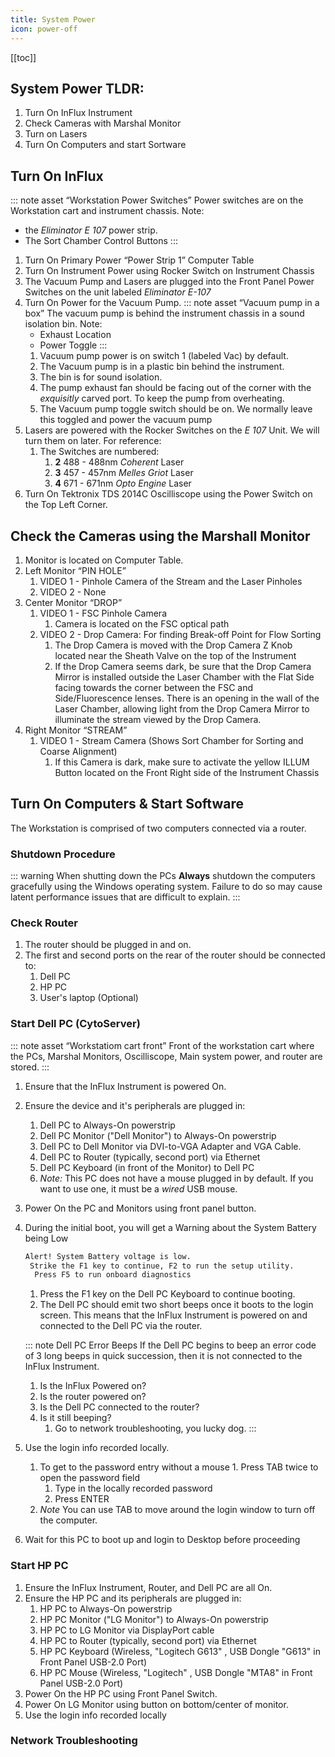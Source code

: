```yaml
---
title: System Power
icon: power-off
---
```







[[toc]]

## System Power TLDR:

1. Turn On InFlux Instrument
2. Check Cameras with Marshal Monitor
3. Turn on Lasers
4. Turn On Computers and start Sortware

## Turn On InFlux

::: note asset “Workstation Power Switches”
Power switches are on the Workstation cart and instrument chassis. Note:
-   the *Eliminator E 107* power strip.
-   The Sort Chamber Control Buttons 
:::

1. Turn On Primary Power “Power Strip 1” Computer Table
2. Turn On Instrument Power using Rocker Switch on Instrument Chassis
3. The Vacuum Pump and Lasers are plugged into the Front Panel Power Switches on the unit labeled *Eliminator E-107*
3. Turn On Power for the Vacuum Pump.
    ::: note asset “Vacuum pump in a box”
    The vacuum pump is behind the instrument chassis in a sound isolation bin. Note:
    -   Exhaust Location
    -   Power Toggle
    :::
    1.  Vacuum pump power is on switch 1 (labeled Vac) by default.
    5.  The Vacuum pump is in a plastic bin behind the instrument. 
    5.  The bin is for sound isolation.
    6.  The pump exhaust fan should be facing out of the corner with the *exquisitly* carved port. To keep the pump from overheating.
    7.  The Vacuum pump toggle switch should be on. We normally leave this toggled and power the vacuum pump 
4. Lasers are powered with the Rocker Switches on the *E 107* Unit. We will turn them on later. For reference:
    1. The  Switches are numbered:
        1. **2** 488 - 488nm *Coherent* Laser
        1. **3** 457 - 457nm *Melles Griot* Laser
        1. **4** 671 - 671nm *Opto Engine* Laser
4. Turn On Tektronix TDS 2014C Oscilliscope using the Power Switch on the Top Left Corner.

## Check the Cameras using the Marshall Monitor

1. Monitor is located on Computer Table.
3. Left Monitor “PIN HOLE”
    1. VIDEO 1 - Pinhole Camera of the Stream and the Laser Pinholes
    2. VIDEO 2 - None
4. Center Monitor  “DROP”
    1. VIDEO 1 - FSC Pinhole Camera 
        1. Camera is located on the FSC optical path
    2. VIDEO 2 - Drop Camera: For finding Break-off Point for Flow Sorting
        1. The Drop Camera is moved with the Drop Camera Z Knob located near the Sheath Valve on the top of the Instrument
        2. If the Drop Camera seems dark, be sure that the Drop Camera Mirror is installed outside the Laser Chamber with the Flat Side facing towards the corner between the FSC and Side/Fluorescence lenses. There is an opening in the wall of the Laser Chamber, allowing light from the Drop Camera Mirror to illuminate the stream viewed by the Drop Camera.
5. Right Monitor “STREAM”
    1. VIDEO 1 - Stream Camera (Shows Sort Chamber for Sorting and Coarse Alignment)
        1. If this Camera is dark, make sure to activate the yellow ILLUM Button located on the Front Right side of the Instrument Chassis


## Turn On Computers & Start Software

The Workstation is comprised of two computers connected via a router. 

### Shutdown Procedure

::: warning When shutting down the PCs
**Always** shutdown the computers gracefully using the Windows operating system. Failure to do so may cause latent performance issues that are difficult to explain.
:::

### Check Router

1. The router should be plugged in and on.
2. The first and second ports on the rear of the router should be connected to:
    1. Dell PC
    2. HP PC
    3. User's laptop (Optional)

### Start Dell PC (CytoServer)

::: note asset “Workstatiom cart front”
Front of the workstation cart where the PCs, Marshal Monitors, Oscilliscope, Main system power, and router are stored.
:::

1.  Ensure that the InFlux Instrument is powered On.
2.  Ensure the device and it's peripherals are plugged in:
    1.  Dell PC to Always-On powerstrip
    2.  Dell PC Monitor ("Dell Monitor") to Always-On powerstrip
    3.  Dell PC to Dell Monitor via DVI-to-VGA Adapter and VGA Cable.
    4.  Dell PC to Router (typically, second port) via Ethernet
    5.  Dell PC Keyboard (in front of the Monitor) to Dell PC
    6.  *Note:* This PC does not have a mouse plugged in by default. If you want to use one, it must be a *wired* USB mouse.
3.  Power On the PC and Monitors using front panel button.
4.  During the initial boot, you will get a Warning about the System Battery being Low
    ```sh
    Alert! System Battery voltage is low.
     Strike the F1 key to continue, F2 to run the setup utility.
      Press F5 to run onboard diagnostics
    ```
    1.  Press the F1 key on the Dell PC Keyboard to continue booting.
    2.  The Dell PC should emit two short beeps once it boots to the login screen. This means that the InFlux Instrument is powered on and connected to the Dell PC via the router.

    ::: note Dell PC Error Beeps
    If the Dell PC begins to beep an error code of 3 long beeps in quick succession, then it is not connected to the InFlux Instrument.
    1.  Is the InFlux Powered on?
    2.  Is the router powered on?
    3.  Is the Dell PC connected to the router?
    4.  Is it still beeping?
        1.  Go to network troubleshooting, you lucky dog.
    :::

5. Use the login info recorded locally.
    1. To get to the password entry without a mouse 
            1. Press TAB twice to open the password field
        1. Type in the locally recorded password 
        2. Press ENTER
    2. *Note* You can use TAB to move around the login window to turn off the computer.
6. Wait for this PC to boot up and login to Desktop before proceeding


### Start HP PC 

1. Ensure the InFlux Instrument, Router, and Dell PC are all On.
2. Ensure the HP PC and its peripherals are plugged in:
    1. HP PC to Always-On powerstrip
    2. HP PC Monitor ("LG Monitor") to Always-On powerstrip
    3. HP PC to LG Monitor via DisplayPort cable
    4. HP PC to Router (typically, second port) via Ethernet
    5. HP PC Keyboard (Wireless, "Logitech G613" , USB Dongle "G613" in Front Panel USB-2.0 Port)
    5. HP PC Mouse (Wireless, "Logitech" , USB Dongle "MTA8" in Front Panel USB-2.0 Port)
3. Power On the HP PC using Front Panel Switch. 
4. Power On LG Monitor using button on bottom/center of monitor.
5. Use the login info recorded locally



 ### Network Troubleshooting